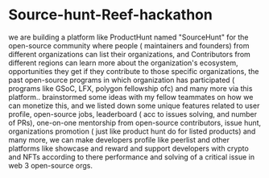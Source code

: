# Source-hunt-Reef-hackathon

we are building a platform like ProductHunt named "SourceHunt" for the open-source community where people ( maintainers and founders) from different organizations can list their organizations, and Contributors from different regions can learn more about the organization's ecosystem, opportunities they get if they contribute to those specific organizations, the past open-source programs in which organization has participated ( programs like GSoC, LFX, polygon fellowship ofc) and many more via this platform..  brainstormed some ideas with my fellow teammates on how we can monetize this, and we listed down some unique features related to user profile, open-source jobs, leaderboard ( acc to issues solving, and number of PRs), one-on-one mentorship from open-source contributors, issue hunt, organizations promotion ( just like product hunt do for listed products) and many more, we can make developers profile like peerlist and other platforms like showcase and reward and support developers with crypto and NFTs according to there performance and solving of a critical issue in web 3 open-source orgs.

